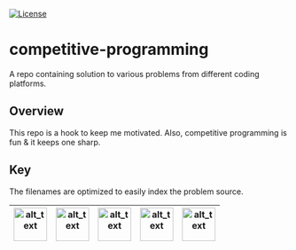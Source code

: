 [![License](https://img.shields.io/github/license/specbug/source_code?style=flat-square)](https://github.com/specbug/source_code/blob/master/LICENSE)

# competitive-programming
A repo containing solution to various problems from different coding platforms.


## Overview

This repo is a hook to keep me motivated. Also, competitive programming is fun & it keeps one sharp.

## Key

The filenames are optimized to easily index the problem source.


<a href='https://leetcode.com/specbug/'><img alt="alt_text" height="60px" width="60px" src="https://leetcode.com/_next/static/images/logo-ff2b712834cf26bf50a5de58ee27bcef.png"/></a>  |  <a href='https://www.codechef.com/users/specbug'><img alt="alt_text" height="60px" width="60px" src="https://cdn.codechef.com/images/cc-logo-mobile-1.svg"/></a> | <a href='https://www.hackerrank.com/specbug'><img alt="alt_text" height="60px" width="60px" src="https://hrcdn.net/fcore/assets/favicon-ddc852f75a.png"/></a> | <a href='https://www.codewars.com/users/specbug'><img alt="alt_text" height="60px" width="60px" src="https://www.codewars.com/packs/assets/logo.61192cf7.svg"/></a> | <a href='https://codeforces.com/profile/specbug'><img alt="alt_text" height="60px" width="60px" src="https://codeforces.org/s/0/android-icon-192x192.png"/></a>
:-------------------------:|:-------------------------:|:-------------------------:|:-------------------------:|:-------------------------:

